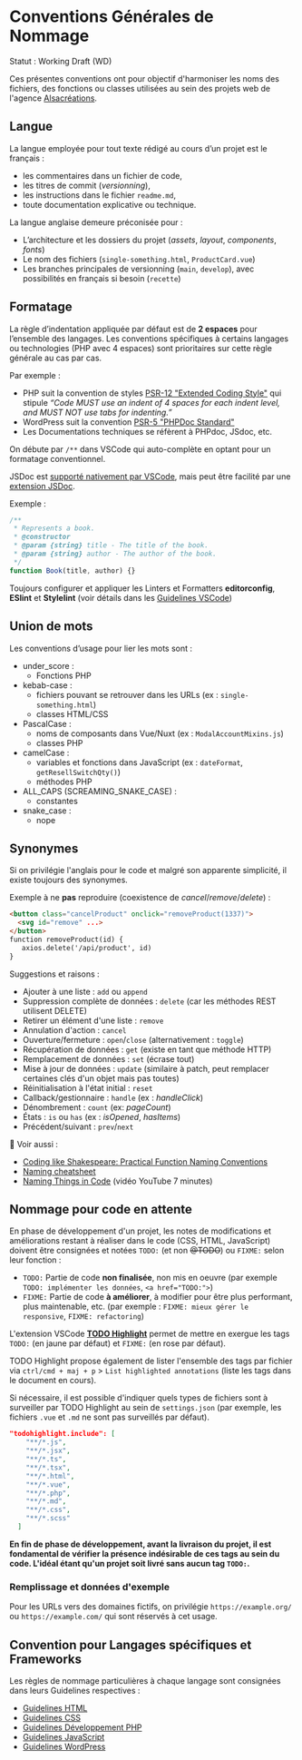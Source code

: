 # Conventions Générales de Nommage

Statut : Working Draft (WD)

Ces présentes conventions ont pour objectif d'harmoniser les noms des fichiers, des fonctions ou classes utilisées au sein des projets web de l'agence [Alsacréations](https://www.alsacreations.fr/).

## Langue

La langue employée pour tout texte rédigé au cours d’un projet est le français :

- les commentaires dans un fichier de code,
- les titres de commit (_versionning_),
- les instructions dans le fichier `readme.md`,
- toute documentation explicative ou technique.

La langue anglaise demeure préconisée pour :

- L’architecture et les dossiers du projet (_assets_, _layout_, _components_, _fonts_)
- Le nom des fichiers (`single-something.html`, `ProductCard.vue`)
- Les branches principales de versionning (`main`, `develop`), avec possibilités en français si besoin (`recette`)

## Formatage

La règle d’indentation appliquée par défaut est de **2 espaces** pour l’ensemble des langages. Les conventions spécifiques à certains langages ou technologies (PHP avec 4 espaces) sont prioritaires sur cette règle générale au cas par cas.

Par exemple :

- PHP suit la convention de styles [PSR-12 "Extended Coding Style"](https://www.php-fig.org/psr/psr-12/) qui stipule _“Code MUST use an indent of 4 spaces for each indent level, and MUST NOT use tabs for indenting.”_
- WordPress suit la convention [PSR-5 "PHPDoc Standard"](https://www.php-fig.org/psr/)
- Les Documentations techniques se réfèrent à PHPdoc, JSdoc, etc.

On débute par `/**` dans VSCode qui auto-complète en optant pour un formatage conventionnel.

JSDoc est [supporté nativement par VSCode](https://code.visualstudio.com/docs/languages/javascript#_jsdoc-support), mais peut être facilité par une [extension JSDoc](https://marketplace.visualstudio.com/items?itemName=stevencl.addDocComments).

Exemple :

```js
/**
 * Represents a book.
 * @constructor
 * @param {string} title - The title of the book.
 * @param {string} author - The author of the book.
 */
function Book(title, author) {}
```

Toujours configurer et appliquer les Linters et Formatters **editorconfig**, **ESlint** et **Stylelint** (voir détails dans les [Guidelines VSCode](Guidelines-VScode.md))

## Union de mots

Les conventions d’usage pour lier les mots sont :

- under_score :
  - Fonctions PHP
- kebab-case :
  - fichiers pouvant se retrouver dans les URLs (ex : `single-something.html`)
  - classes HTML/CSS
- PascalCase :
  - noms de composants dans Vue/Nuxt (ex : `ModalAccountMixins.js`)
  - classes PHP
- camelCase :
  - variables et fonctions dans JavaScript (ex : `dateFormat`, `getResellSwitchQty()`)
  - méthodes PHP
- ALL_CAPS (SCREAMING_SNAKE_CASE) :
  - constantes
- snake_case :
  - nope

## Synonymes

Si on privilégie l'anglais pour le code et malgré son apparente simplicité, il existe toujours des synonymes.

Exemple à ne **pas** reproduire (coexistence de _cancel_/_remove_/_delete_) :

```html
<button class="cancelProduct" onclick="removeProduct(1337)">
  <svg id="remove" ...>
</button>
function removeProduct(id) {
   axios.delete('/api/product', id)
}
```

Suggestions et raisons :

- Ajouter à une liste : `add` ou `append`
- Suppression complète de données : `delete` (car les méthodes REST utilisent DELETE)
- Retirer un élément d'une liste : `remove`
- Annulation d'action : `cancel`
- Ouverture/fermeture : `open`/`close` (alternativement : `toggle`)
- Récupération de données : `get` (existe en tant que méthode HTTP)
- Remplacement de données : `set` (écrase tout)
- Mise à jour de données : `update` (similaire à patch, peut remplacer certaines clés d'un objet mais pas toutes)
- Réinitialisation à l'état initial : `reset`
- Callback/gestionnaire : `handle` (ex : _handleClick_)
- Dénombrement : `count` (ex: _pageCount_)
- États : `is` ou `has` (ex : _isOpened_, _hasItems_)
- Précédent/suivant : `prev`/`next`

🔖 Voir aussi :

- [Coding like Shakespeare: Practical Function Naming Conventions](https://dmitripavlutin.com/coding-like-shakespeare-practical-function-naming-conventions/)
- [Naming cheatsheet](https://github.com/kettanaito/naming-cheatsheet)
- [Naming Things in Code](https://www.youtube.com/watch?v=-J3wNP6u5YU) (vidéo YouTube 7 minutes)

## Nommage pour code en attente

En phase de développement d'un projet, les notes de modifications et améliorations restant à réaliser dans le code (CSS, HTML, JavaScript) doivent être consignées et notées `TODO:` (et non ~~@TODO~~) ou `FIXME:` selon leur fonction&nbsp;:

- `TODO:` Partie de code **non finalisée**, non mis en oeuvre (par exemple `TODO: implémenter les données`, `<a href="TODO:">`)
- `FIXME:` Partie de code **à améliorer**, à modifier pour être plus performant, plus maintenable, etc. (par exemple : `FIXME: mieux gérer le responsive`, `FIXME: refactoring`)

L'extension VSCode **[TODO Highlight](https://marketplace.visualstudio.com/items?itemName=wayou.vscode-todo-highlight)** permet de mettre en exergue les tags `TODO:` (en jaune par défaut) et `FIXME:` (en rose par défaut).

TODO Highlight propose également de lister l'ensemble des tags par fichier via `ctrl/cmd + maj + p` > `List highlighted annotations` (liste les tags dans le document en cours).

Si nécessaire, il est possible d'indiquer quels types de fichiers sont à surveiller par TODO Highlight au sein de `settings.json` (par exemple, les fichiers `.vue` et `.md` ne sont pas surveillés par défaut).

```json
"todohighlight.include": [
    "**/*.js",
    "**/*.jsx",
    "**/*.ts",
    "**/*.tsx",
    "**/*.html",
    "**/*.vue",
    "**/*.php",
    "**/*.md",
    "**/*.css",
    "**/*.scss"
  ]
```

**En fin de phase de développement, avant la livraison du projet, il est fondamental de vérifier la présence indésirable de ces tags au sein du code. L'idéal étant qu'un projet soit livré sans aucun tag `TODO:`.**

### Remplissage et données d'exemple

Pour les URLs vers des domaines fictifs, on privilégie `https://example.org/` ou `https://example.com/` qui sont réservés à cet usage.

## Convention pour Langages spécifiques et Frameworks

Les règles de nommage particulières à chaque langage sont consignées dans leurs Guidelines respectives :

- [Guidelines HTML](Guidelines-HTML.md)
- [Guidelines CSS](Guidelines-CSS.md)
- [Guidelines Développement PHP](Guidelines-Developpement-PHP.md)
- [Guidelines JavaScript](Guidelines-JavaScript.md)
- [Guidelines WordPress](Guidelines-WordPress.md)
